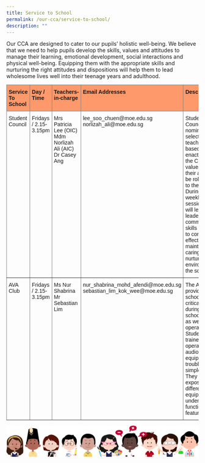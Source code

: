 ```yaml
---
title: Service to School
permalink: /our-cca/service-to-school/
description: ""
---
```

<p>Our CCA are designed to cater to our pupils’ holistic well-being. We believe that we need to help pupils develop the skills, values and attitudes to manage their learning, emotional development, social interactions and physical well-being. Equipping them with the appropriate skills and nurturing the right attitudes and dispositions will help them to lead wholesome lives well into their teenage years and adulthood.</p>

<style type="text/css">
.tg  {border-collapse:collapse;border-spacing:0;}
.tg td{border-color:black;border-style:solid;border-width:1px;font-family:Arial, sans-serif;font-size:14px;
  overflow:hidden;padding:10px 5px;word-break:normal;}
.tg th{border-color:black;border-style:solid;border-width:1px;font-family:Arial, sans-serif;font-size:14px;
  font-weight:normal;overflow:hidden;padding:10px 5px;word-break:normal;}
.tg .tg-uuj7{background-color:#fe996b;border-color:inherit;font-weight:bold;text-align:left;vertical-align:top}
.tg .tg-0pky{border-color:inherit;text-align:left;vertical-align:top}
</style>
<table class="tg">
<thead>
  <tr>
    <th class="tg-uuj7">Service To School</th>
    <th class="tg-uuj7">Day / Time</th>
    <th class="tg-uuj7">Teachers-in-charge</th>
    <th class="tg-uuj7">Email Addresses</th>
    <th class="tg-uuj7">Description</th>
  </tr>
</thead>
<tbody>
  <tr>
    <td class="tg-0pky">Student Council</td>
    <td class="tg-0pky">Fridays / 2.15-3.15pm</td>
    <td class="tg-0pky">Mrs Patricia Lee (OIC)<br>Mdm Norlizah Ali (AIC)<br>Dr Casey Ang</td>
    <td class="tg-0pky">lee_soo_chuen@moe.edu.sg<br>norlizah_ali@moe.edu.sg</td>
    <td class="tg-0pky">Student Councilors are nominated and selected by teachers based on their enactment of the CHAMPs values and their ability to be role models to their peers. During the weekly sessions, they will learn basic leadership and communication skills in order to contribute effectively in maintaining a caring and nurturing environment in the school.</td>
  </tr>
  <tr>
    <td class="tg-0pky">AVA Club</td>
    <td class="tg-0pky">Fridays / 2.15-3.15pm</td>
    <td class="tg-0pky">Ms Nur Shabrina<br>Mr Sebastian Lim</td>
    <td class="tg-0pky">nur_shabrina_mohd_afendi@moe.edu.sg<br>sebastian_lim_kok_wee@moe.edu.sg</td>
    <td class="tg-0pky">The AVA Club provides the school with critical support during major school events, as well as daily operations. Students are trained to operate basic audio-visual equipment and troubleshoot simple issues. They will be exposed to different AV equipment and understand its functions and features.</td>
  </tr>
</tbody>
</table>



![](/images/kids.png)